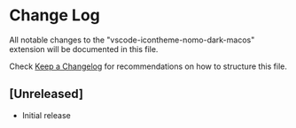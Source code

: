 # Change Log
All notable changes to the "vscode-icontheme-nomo-dark-macos" extension will be documented in this file.

Check [Keep a Changelog](http://keepachangelog.com/) for recommendations on how to structure this file.

## [Unreleased]
- Initial release
